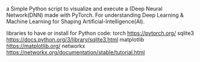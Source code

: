  a Simple Python script to visualize and execute a (Deep Neural Network(DNN) made with PyTorch. For understanding Deep Learning & Machine Learning for Shaping Artificial-Intelligence(AI). 

 libraries to have or install for Python code:
 torch https://pytorch.org/
 sqlite3 https://docs.python.org/3/library/sqlite3.html
 matplotlib https://matplotlib.org/
 networkx https://networkx.org/documentation/stable/tutorial.html
